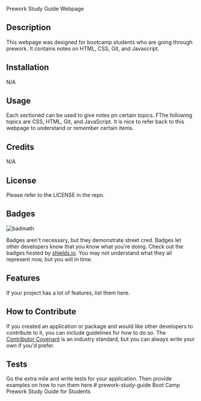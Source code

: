 Prework Study Guide Webpage

## Description

This webpage was designed for bootcamp students who are going through prework. It contains notes on HTML, CSS, Git, and Javascript.

## Installation

N/A

## Usage

Each sectioned can be used to give notes pn certain topics. FThe following topics are CSS, HTML, Git, and JavaScript. It is nice to refer back to this webpage to understand or remember certain items. 

## Credits

N/A

## License

Please refer to the LICENSE in the repo.

## Badges

![badmath](https://img.shields.io/github/languages/top/nielsenjared/badmath)

Badges aren't necessary, but they demonstrate street cred. Badges let other developers know that you know what you're doing. Check out the badges hosted by [shields.io](https://shields.io/). You may not understand what they all represent now, but you will in time.

## Features

If your project has a lot of features, list them here.

## How to Contribute

If you created an application or package and would like other developers to contribute to it, you can include guidelines for how to do so. The [Contributor Covenant](https://www.contributor-covenant.org/) is an industry standard, but you can always write your own if you'd prefer.

## Tests

Go the extra mile and write tests for your application. Then provide examples on how to run them here.# prework-study-guide
Boot Camp Prework Study Guide for Students
